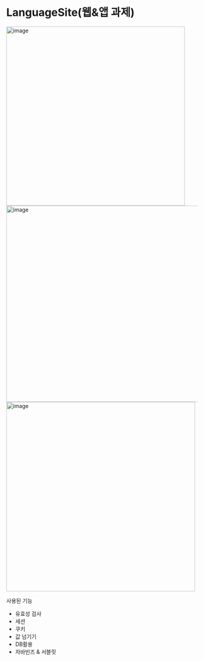 # LanguageSite(웹&amp;앱 과제)
<img width="470" alt="image" src="https://github.com/Lim-min-Ah/LanguageSite/assets/87717513/be4f7abe-94b2-461d-886d-0c8d0a631b07">
<br>
<img width="515" alt="image" src="https://github.com/Lim-min-Ah/LanguageSite/assets/87717513/1e80273f-c7e5-48c5-9506-21d2f43ee803">
<br>
<img width="497" alt="image" src="https://github.com/Lim-min-Ah/LanguageSite/assets/87717513/84acd9aa-f314-4348-aba1-cdd0e69459e2">
<br>


사용된 기능
- 유효성 검사
- 세션
- 쿠키
- 값 넘기기
- DB활용
- 자바빈즈 & 서블릿
